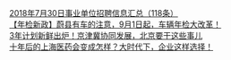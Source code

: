   
[2018年7月30日事业单位招聘信息汇总（118条）](http://www.dianyue.me/archives/996/1dzdraxlh21i19n6/)  
[【年检新政】蔚县有车的注意，9月1日起，车辆年检大改革！](http://www.dianyue.me/archives/362/etd1yfi4b2x93ytp/)  
[3年计划新鲜出炉！京津冀协同发展，北京要干这些事儿](http://www.dianyue.me/archives/836/yedtdxrw8fja3qcc/)  
[十年后的上海医药会变成怎样？大时代下，企业这样选择！](http://www.dianyue.me/archives/510/n182v7uo6fu5cb88/)